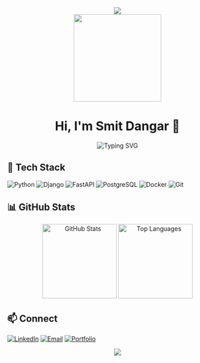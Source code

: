 <div align="center">
  <img src="https://capsule-render.vercel.app/api?type=waving&color=gradient&customColorList=6,11,20&height=180&section=header&text=Welcome%20to%20my%20Profile!&fontSize=42&fontColor=fff&animation=twinkling"/>
</div>

<div align="center">
  <img width="200" src="https://user-images.githubusercontent.com/74038190/213910845-af37a709-8995-40d6-be59-724526e3c3d7.gif"/>
</div>

# <div align="center">Hi, I'm Smit Dangar 👋</div>

<div align="center">
  <img src="https://readme-typing-svg.herokuapp.com?font=Fira+Code&size=22&duration=3000&pause=1000&color=00D4AA&center=true&vCenter=true&width=500&lines=Python+Developer+%F0%9F%90%8D;Backend+Engineer+%E2%9A%A1;Problem+Solver+%F0%9F%A7%A9;Code+Craftsman+%F0%9F%9B%A0%EF%B8%8F" alt="Typing SVG" />
</div>

## 🐍 Tech Stack

![Python](https://img.shields.io/badge/Python-3776AB?style=for-the-badge&logo=python&logoColor=white)
![Django](https://img.shields.io/badge/Django-092E20?style=for-the-badge&logo=django&logoColor=white)
![FastAPI](https://img.shields.io/badge/FastAPI-005571?style=for-the-badge&logo=fastapi&logoColor=white)
![PostgreSQL](https://img.shields.io/badge/PostgreSQL-316192?style=for-the-badge&logo=postgresql&logoColor=white)
![Docker](https://img.shields.io/badge/Docker-2496ED?style=for-the-badge&logo=docker&logoColor=white)
![Git](https://img.shields.io/badge/Git-F05032?style=for-the-badge&logo=git&logoColor=white)

## 📊 GitHub Stats

<div align="center">
  <img src="https://github-readme-stats.vercel.app/api?username=smitdangar&show_icons=true&theme=dark&hide_border=true&count_private=true" alt="GitHub Stats" height="170"/>
  <img src="https://github-readme-stats.vercel.app/api/top-langs/?username=smitdangar&layout=compact&theme=dark&hide_border=true" alt="Top Languages" height="170"/>
</div>

## 📫 Connect

[![LinkedIn](https://img.shields.io/badge/LinkedIn-0077B5?style=for-the-badge&logo=linkedin&logoColor=white)](https://linkedin.com/in/smit-dangar)
[![Email](https://img.shields.io/badge/Email-D14836?style=for-the-badge&logo=gmail&logoColor=white)](mailto:smit.dangar@example.com)
[![Portfolio](https://img.shields.io/badge/Portfolio-000000?style=for-the-badge&logo=vercel&logoColor=white)](https://smitdangar.dev)

<div align="center">
  <img src="https://capsule-render.vercel.app/api?type=waving&color=gradient&customColorList=6,11,20&height=120&section=footer"/>
</div>